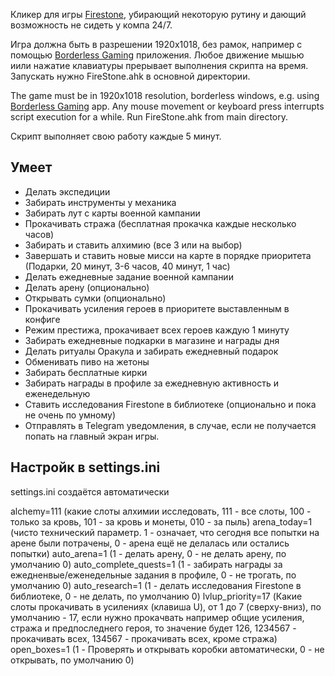 Кликер для игры [Firestone](https://store.steampowered.com/app/1013320/Firestone/), убирающий некоторую рутину и дающий возможность не сидеть у компа 24/7.

Игра должна быть в разрешении 1920x1018, без рамок, например с помощью [Borderless Gaming](https://github.com/Codeusa/Borderless-Gaming/releases) приложения.
Любое движение мышью иили нажатие клавиатуры прерывает выполнения скрипта на время.
Запускать нужно FireStone.ahk в основной директории.

The game must be in 1920x1018 resolution, borderless windows, e.g. using [Borderless Gaming](https://github.com/Codeusa/Borderless-Gaming/releases) app.
Any mouse movement or keyboard press interrupts script execution for a while.
Run FireStone.ahk from main directory.

Скрипт выполняет свою работу каждые 5 минут.

## Умеет
* Делать экспедиции
* Забирать инструменты у механика
* Забирать лут с карты военной кампании
* Прокачивать стража (бесплатная прокачка каждые несколько часов)
* Забирать и ставить алхимию (все 3 или на выбор)
* Завершать и ставить новые мисси на карте в порядке приоритета (Подарки, 20 минут, 3-6 часов, 40 минут, 1 час)
* Делать ежедневные задание военной кампании
* Делать арену (опционально)
* Открывать сумки (опционально)
* Прокачивать усиления героев в приоритете выставленным в конфиге
* Режим престижа, прокачивает всех героев каждую 1 минуту
* Забирать ежедневные подкарки в магазине и награды дня
* Делать ритуалы Оракула и забирать ежедневный подарок
* Обменивать пиво на жетоны
* Забирать бесплатные кирки
* Забирать награды в профиле за ежедневную активность и еженедельную
* Ставить исследования Firestone в библиотеке (опционально и пока не очень по умному)
* Отправлять в Telegram уведомления, в случае, если не получается попать на главный экран игры.

## Настройк в settings.ini
settings.ini создаётся автоматически

alchemy=111 (какие слоты алхимии исследовать, 111 - все слоты, 100 - только за кровь, 101 - за кровь и монеты, 010 - за пыль) 
arena_today=1 (чисто технический параметр. 1 - означает, что сегодня все попытки на арене были потрачены, 0 - арена ещё не делалась или остались попытки) 
auto_arena=1 (1 - делать арену, 0 - не делать арену, по умолчанию 0) 
auto_complete_quests=1 (1 - забирать награды за ежедненвые/еженедельные задания в профиле, 0 - не трогать, по умолчанию 0) 
auto_research=1 (1 - делать исследования Firestone в библиотеке, 0 - не делать, по умолчанию 0) 
lvlup_priority=17 (Какие слоты прокачивать в усилениях (клавиша U), от 1 до 7 (сверху-вниз), по умолчанию - 17, если нужно прокачвать например общие усиления, стража и предпоследнего героя, то значение будет 126, 1234567 - прокачивать всех, 134567 - прокачивать всех, кроме стража) 
open_boxes=1 (1 - Проверять и открывать коробки автоматически, 0 - не открывать, по умолчанию 0) 

